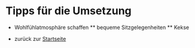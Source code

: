 Tipps für die Umsetzung
=======================

* Wohlfühlatmosphäre schaffen
  ** bequeme Sitzgelegenheiten
  ** Kekse

* zurück zur [Startseite](README.md)
